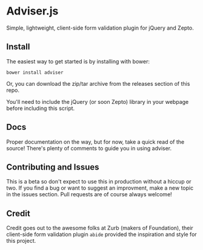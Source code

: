 # Adviser.js

Simple, lightweight, client-side form validation plugin for jQuery and Zepto.

## Install

The easiest way to get started is by installing with bower:
```
bower install adviser
```

Or, you can download the zip/tar archive from the releases section of this repo.

You'll need to include the jQuery (or soon Zepto) library in your webpage before including this script.

## Docs

Proper documentation on the way, but for now, take a quick read of the source! There's plenty of comments to guide you in using adviser.

## Contributing and Issues

This is a beta so don't expect to use this in production without a hiccup or two. If you find a bug or want to suggest an improvment, make a new topic in the issues section. Pull requests are of course always welcome!

## Credit

Credit goes out to the awesome folks at Zurb (makers of Foundation), their client-side form validation plugin `abide` provided the inspiration and style for this project.
